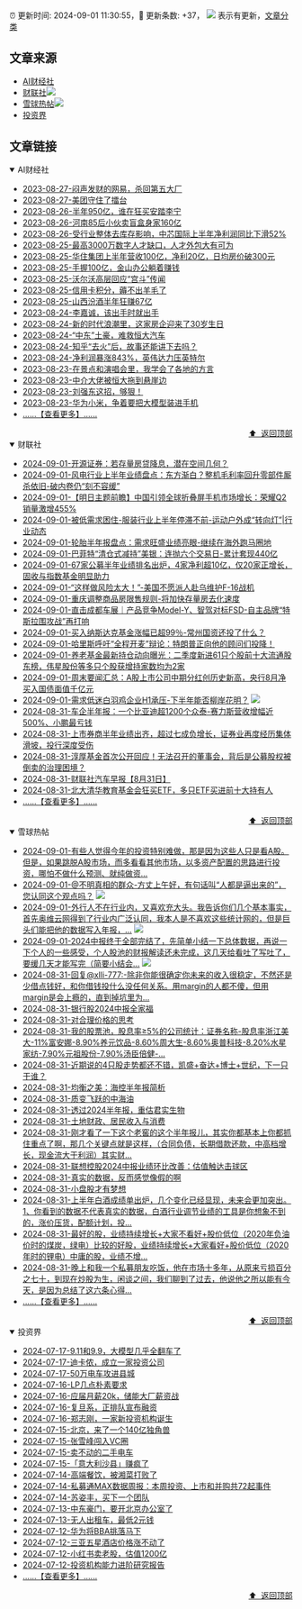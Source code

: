 ##

:alarm_clock: 更新时间: 2024-09-01 11:30:55，:rocket: 更新条数: +37， ![](/assets/dot.png) 表示有更新，[文章分类](/TAGS.md)

## 文章来源

- [AI财经社](#ai财经社)  
- [财联社](#财联社)![](/assets/dot.png)   
- [雪球热帖](#雪球热帖)![](/assets/dot.png)   
- [投资界](#投资界)  

## 文章链接

<details open>
<summary id="ai财经社">
 AI财经社
</summary>


- [2023-08-27-闷声发财的网易，杀回第五大厂](https://www.aicaijing.com.cn/article/18610)  
- [2023-08-27-美团守住了擂台](https://www.aicaijing.com.cn/article/18611)  
- [2023-08-26-半年950亿，谁在狂买安踏李宁](https://www.aicaijing.com.cn/article/18607)  
- [2023-08-26-河南85后小伙卖盲盒身家160亿](https://www.aicaijing.com.cn/article/18608)  
- [2023-08-26-受行业整体去库存影响，中芯国际上半年净利润同比下滑52%](https://www.aicaijing.com.cn/article/18609)  
- [2023-08-25-最高3000万数字人才缺口，人才外包大有可为](https://www.aicaijing.com.cn/article/18601)  
- [2023-08-25-华住集团上半年营收100亿，净利20亿，日均房价破300元](https://www.aicaijing.com.cn/article/18602)  
- [2023-08-25-手握100亿，金山办公躺着赚钱](https://www.aicaijing.com.cn/article/18603)  
- [2023-08-25-沃尔沃高层回应“宫斗”传闻](https://www.aicaijing.com.cn/article/18604)  
- [2023-08-25-信用卡积分，薅不出羊毛了](https://www.aicaijing.com.cn/article/18605)  
- [2023-08-25-山西汾酒半年狂赚67亿](https://www.aicaijing.com.cn/article/18606)  
- [2023-08-24-李嘉诚，该出手时就出手](https://www.aicaijing.com.cn/article/18596)  
- [2023-08-24-新的时代浪潮里，这家房企迎来了30岁生日](https://www.aicaijing.com.cn/article/18597)  
- [2023-08-24-“中东”土豪，难救恒大汽车](https://www.aicaijing.com.cn/article/18598)  
- [2023-08-24-知乎“去火”后，故事还能讲下去吗？](https://www.aicaijing.com.cn/article/18599)  
- [2023-08-24-净利润暴涨843%，英伟达力压英特尔](https://www.aicaijing.com.cn/article/18600)  
- [2023-08-23-在景点和演唱会里，我学会了各地的方言](https://www.aicaijing.com.cn/article/18591)  
- [2023-08-23-中介大佬被恒大拖到悬崖边](https://www.aicaijing.com.cn/article/18592)  
- [2023-08-23-刘强东这招，够狠！](https://www.aicaijing.com.cn/article/18593)  
- [2023-08-23-华为小米，争着要把大模型装进手机](https://www.aicaijing.com.cn/article/18594)  
- [......【查看更多】......](/details/AI财经社.md)

<div align="right"><a href="#文章来源">⬆ &nbsp;返回顶部</a></div>
</details>

<details open>
<summary id="财联社">
 财联社
</summary>


- [2024-09-01-开源证券：若存量房贷降息，潜在空间几何？](https://www.cls.cn/detail/1785246)  
- [2024-09-01-风电行业上半年业绩盘点：东方渐白？整机毛利率回升零部件厮杀依旧-破内卷仍“刻不容缓”](https://www.cls.cn/detail/1785237)  
- [2024-09-01-【明日主题前瞻】中国引领全球折叠屏手机市场增长：荣耀Q2销量激增455%](https://www.cls.cn/detail/1783417)  
- [2024-09-01-被低需求困住-服装行业上半年停滞不前-运动户外成“转向灯”|行业动态](https://www.cls.cn/detail/1785122)  
- [2024-09-01-轮胎半年报盘点：需求旺盛业绩亮眼-继续在海外跑马圈地](https://www.cls.cn/detail/1785099)  
- [2024-09-01-巴菲特“清仓式减持”美银：连抛六个交易日-累计套现440亿](https://www.cls.cn/detail/1785092)  
- [2024-09-01-67家公募半年业绩排名出炉，4家净利超10亿，仅20家正增长，固收与指数基金明显助力](https://www.cls.cn/detail/1785033)  
- [2024-09-01-“这样做风险太大！”-美国不愿派人赴乌维护F-16战机](https://www.cls.cn/detail/1785052)  
- [2024-09-01-重庆调整商品房限售规则-将加快存量房去化速度](https://www.cls.cn/detail/1785116)  
- [2024-09-01-直击成都车展｜产品竞争Model-Y、智驾对标FSD-自主品牌“特斯拉围攻战”再打响](https://www.cls.cn/detail/1785110)  
- [2024-09-01-买入纳斯达克基金涨幅已超99％-常州国资还投了什么？](https://www.cls.cn/detail/1785117)  
- [2024-09-01-哈里斯呼吁“全程开麦”辩论：特朗普正向他的顾问们投降！](https://www.cls.cn/detail/1785147)  
- [2024-09-01-养老基金最新持仓动向曝光：二季度新进61只个股前十大流通股东榜，伟星股份等多只个股获增持家数均为2家](https://www.cls.cn/detail/1784808)  
- [2024-09-01-周末要闻汇总：A股上市公司中期分红创历史新高，央行8月净买入国债面值千亿元](https://www.cls.cn/detail/1785208)  
- [2024-09-01-需求低迷白羽鸡企业H1承压-下半年能否柳岸花明？](https://www.cls.cn/detail/1785097) ![](/assets/new.png)  
- [2024-08-31-车企半年报：一个比亚迪超1200个众泰-赛力斯营收增幅近500%、小鹏最亏钱](https://www.cls.cn/detail/1784706)  
- [2024-08-31-上市券商半年业绩出齐，超过七成负增长，证券业再度经历集体滑坡，投行深度受伤](https://www.cls.cn/detail/1784697)  
- [2024-08-31-淳厚基金首次公开回应！无法召开的董事会，背后是公募股权被倒卖的治理困境？](https://www.cls.cn/detail/1784687)  
- [2024-08-31-财联社汽车早报【8月31日】](https://www.cls.cn/detail/1784685)  
- [2024-08-31-北大清华教育基金会狂买ETF，多只ETF买进前十大持有人](https://www.cls.cn/detail/1784678)  
- [......【查看更多】......](/details/财联社.md)

<div align="right"><a href="#文章来源">⬆ &nbsp;返回顶部</a></div>
</details>

<details open>
<summary id="雪球热帖">
 雪球热帖
</summary>


- [2024-09-01-有些人觉得今年的投资特别难做，那是因为这些人只是看A股。但是，如果跳脱A股市场，而多看看其他市场，以多资产配置的思路进行投资，哪怕不做什么预测、就纯做资...](https://xueqiu.com/5519392453/303190971)  
- [2024-09-01-@不明真相的群众-方丈上午好，有句话叫“人都是逼出来的”，您认同这个观点吗？](https://xueqiu.com/9389834468/303189592) ![](/assets/new.png)  
- [2024-09-01-外行人不在行业内，又喜欢充大头。我告诉你们几个基本事实，首先奥维云网得到了行业内广泛认同，我本人是不喜欢这些统计网的，但是巨头们能把他的数据写入年报，...](https://xueqiu.com/5796891415/303197549) ![](/assets/new.png)  
- [2024-09-01-2024中报终于全部完结了，先简单小结一下总体数据，再说一下个人的一些感受，个人股池的财报解读还未完成，这几天给看吐了写吐了，要缓几天才能写完（简要小结会...](https://xueqiu.com/9769652619/303205892) ![](/assets/new.png)  
- [2024-08-31-回复@xlli-777:-除非你能很确定你未来的收入很稳定，不然还是少借点钱好，和你借钱投什么没任何关系。用margin的人都不傻，但用margin是会上瘾的，直到掉坑里为...](https://xueqiu.com/1247347556/303184939)  
- [2024-08-31-银行股2024中报全家福](https://xueqiu.com/3260327054/303184384)  
- [2024-08-31-对合理价格的思考](https://xueqiu.com/3407267469/303184104)  
- [2024-08-31-我的股票池，股息率≥5%的公司统计：证券名称-股息率浙江美大-11%富安娜-8.90%养元饮品-8.60%周大生-8.60%奥普科技-8.20%水星家纺-7.90%元祖股份-7.90%汤臣倍健-...](https://xueqiu.com/1193805304/303178188)  
- [2024-08-31-近期说的4只股走势都还不错，凯盛+奋达+博士+世纪，下一只干谁？](https://xueqiu.com/4296152681/303169235)  
- [2024-08-31-均衡之美：海控半年报简析](https://xueqiu.com/9070764642/303168750)  
- [2024-08-31-质变飞跃的中海油](https://xueqiu.com/2792218779/303161625)  
- [2024-08-31-透过2024半年报，重估君实生物](https://xueqiu.com/9210717241/303158673)  
- [2024-08-31-土地财政、居民收入与消费](https://xueqiu.com/1955602780/303157371)  
- [2024-08-31-刚才看了一下这个老窖的这个半年报儿，其实你都基本上你都抓住重点了啊，那几个关键点就是这样，（合同负债，长期借款还款，中高档增长，现金流大于利润）其实财...](https://xueqiu.com/4212900091/303144269)  
- [2024-08-31-联想控股2024中报业绩环比改善：估值触达击球区](https://xueqiu.com/4857977486/303134535)  
- [2024-08-31-真实的数据，反而感觉像假的啊](https://xueqiu.com/6615553088/303154525)  
- [2024-08-31-小盘股才有梦想](https://xueqiu.com/1553799558/303140378)  
- [2024-08-31-上半年白酒成绩单出炉，几个变化已经显现，未来会更加突出。1、你看到的数据不代表真实的数据，白酒行业调节业绩的工具是你想象不到的，涨价压货，配额计划，投...](https://xueqiu.com/9262059293/303141013)  
- [2024-08-31-最好的股，业绩持续增长+大家不看好+股价低位（2020年负油价时的煤炭，绿电）比较的好股，业绩持续增长+大家看好+股价低位（2020年时的锂电）中庸的股，业绩不增...](https://xueqiu.com/2093337947/303169255)  
- [2024-08-31-晚上和我一个私募朋友吃饭，他在市场十多年，从原来亏损百分之七十，到现在炒股为生，闲谈之间，我们聊到了过去，他说他之所以能有今天，是因为总结了这六条心得...](https://xueqiu.com/1461471898/303169662)  
- [......【查看更多】......](/details/雪球热帖.md)

<div align="right"><a href="#文章来源">⬆ &nbsp;返回顶部</a></div>
</details>

<details open>
<summary id="投资界">
 投资界
</summary>


- [2024-07-17-9.11和9.9，大模型几乎全翻车了](https://posts.careerengine.us/p/6697778c44726b29bffa3a09)  
- [2024-07-17-迪卡侬，成立一家投资公司](https://posts.careerengine.us/p/6697778c44726b29bffa3a01)  
- [2024-07-17-50万电车攻进县城](https://posts.careerengine.us/p/6697779c831e1d29eea44253)  
- [2024-07-16-LP几点朴素要求](https://posts.careerengine.us/p/669636a8720ed522248054dc)  
- [2024-07-16-应届月薪20k，储能大厂薪资战](https://posts.careerengine.us/p/669636a8720ed522248054d4)  
- [2024-07-16-复旦系，正排队宣布融资](https://posts.careerengine.us/p/66963699cb38e136a496986c)  
- [2024-07-16-郑志刚，一家新投资机构诞生](https://posts.careerengine.us/p/66963699cb38e136a4969874)  
- [2024-07-15-北京，来了一个140亿独角兽](https://posts.careerengine.us/p/6694db59a0c3ac562b61f9af)  
- [2024-07-15-张雪峰闯入VC圈](https://posts.careerengine.us/p/6694db59a0c3ac562b61f9b7)  
- [2024-07-15-卖不动的二手电车](https://posts.careerengine.us/p/6694db6836b2f1565d9b541a)  
- [2024-07-15-「意大利沙县」赚疯了](https://posts.careerengine.us/p/6694db6836b2f1565d9b5422)  
- [2024-07-14-高端餐饮，被湘菜打败了](https://posts.careerengine.us/p/6693862333c6e710d0bf9dc4)  
- [2024-07-14-私募通MAX数据周报：本周投资、上市和并购共72起事件](https://posts.careerengine.us/p/6693862333c6e710d0bf9dcc)  
- [2024-07-14-苏姿丰，买下一个团队](https://posts.careerengine.us/p/6693861481427510b2b9c123)  
- [2024-07-13-中东豪门，要开北京办公室了](https://posts.careerengine.us/p/66922794a876f80d113b51fe)  
- [2024-07-13-无人出租车，最低2元钱](https://posts.careerengine.us/p/669227b82202ae0dfac5d713)  
- [2024-07-12-华为将BBA挑落马下](https://posts.careerengine.us/p/6690a6c68082df14ead7eaac)  
- [2024-07-12-三亚五星酒店价格涨不动了](https://posts.careerengine.us/p/6690a6c68082df14ead7eaa4)  
- [2024-07-12-小红书卖老股，估值1200亿](https://posts.careerengine.us/p/6690a6b756b00014bcc00e8f)  
- [2024-07-12-投资机构能力进阶研究报告](https://posts.careerengine.us/p/6690a6b756b00014bcc00e87)  
- [......【查看更多】......](/details/投资界.md)

<div align="right"><a href="#文章来源">⬆ &nbsp;返回顶部</a></div>
</details>
